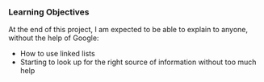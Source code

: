 ### Learning Objectives

At the end of this project, I am expected to be able to explain to anyone, without the help of Google:

- How to use linked lists
- Starting to look up for the right source of information without too much help
